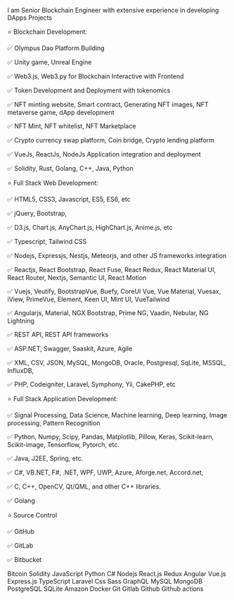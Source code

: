 I am Senior Blockchain Engineer with extensive experience in developing DApps Projects

⭐️ Blockchain Development:

✅ Olympus Dao Platform Building

✅ Unity game, Unreal Engine

✅ Web3.js, Web3.py for Blockchain Interactive with Frontend

✅ Token Development and Deployment with tokenomics

✅ NFT minting website, Smart contract, Generating NFT images, NFT metaverse game, dApp development

✅ NFT Mint, NFT whitelist, NFT Marketplace

✅ Crypto currency swap platform, Coin bridge, Crypto lending platform

✅ VueJs, ReactJs, NodeJs Application integration and deployment

✅ Solidity, Rust, Golang, C++, Java, Python

⭐️ Full Stack Web Development:

✅ HTML5, CSS3, Javascript, ES5, ES6, etc

✅ jQuery, Bootstrap, 

✅ D3.js, Chart.js, AnyChart.js, HighChart.js, Anime.js, etc

✅ Typescript, Tailwind CSS

✅ Nodejs, Expressjs, Nestjs, Meteorjs, and other JS frameworks integration

✅ Reactjs, React Bootstrap, React Fuse, React Redux, React Material UI, React Router, Nextjs, Semantic UI, React Motion

✅ Vuejs, Veutify, BootstrapVue, Buefy, CoreUI Vue, Vue Material, Vuesax, iView, PrimeVue, Element, Keen UI, Mint UI, VueTailwind

✅ Angularjs, Material, NGX Bootstrap, Prime NG, Vaadin, Nebular, NG Lightning

✅ REST API, REST API frameworks

✅ ASP.NET, Swagger, Saaskit, Azure, Agile

✅ XML, CSV, JSON, MySQL, MongoDB, Oracle, Postgresql, SqLite, MSSQL, InfluxDB, 

✅ PHP, Codeigniter, Laravel, Symphony, Yii, CakePHP, etc

⭐️ Full Stack Application Development:

✅ Signal Processing, Data Science, Machine learning, Deep learning, Image processing, Pattern Recognition

✅ Python, Numpy, Scipy, Pandas, Matplotlib, Pillow, Keras, Scikit-learn, Scikit-image, Tensorflow, Pytorch, etc.

✅ Java, J2EE, Spring, etc.

✅ C#, VB.NET, F#, .NET, WPF, UWP, Azure, Aforge.net, Accord.net,  

✅ C, C++, OpenCV, Qt/QML, and other C++ libraries.

✅ Golang

⭐️ Source Control

✅ GitHub

✅ GitLab

✅ Bitbucket 

Bitcoin Solidity JavaScript Python C# Nodejs React.js Redux Angular Vue.js Express.js TypeScript Laravel Css Sass GraphQL MySQL MongoDB PostgreSQL SQLite Amazon Docker Git Gitlab Github Github actions
